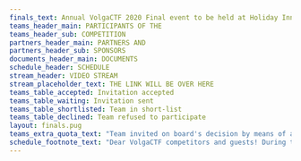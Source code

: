 ```yaml
---
finals_text: Annual VolgaCTF 2020 Final event to be held at Holiday Inn Samara from September, 14th till September, 18th, 2020.
teams_header_main: PARTICIPANTS OF THE 
teams_header_sub: COMPETITION
partners_header_main: PARTNERS AND
partners_header_sub: SPONSORS
documents_header_main: DOCUMENTS
schedule_header: SCHEDULE
stream_header: VIDEO STREAM
stream_placeholder_text: THE LINK WILL BE OVER HERE
teams_table_accepted: Invitation accepted
teams_table_waiting: Invitation sent
teams_table_shortlisted: Team in short-list
teams_table_declined: Team refused to participate
layout: finals.pug
teams_extra_quota_text: "Team invited on board's decision by means of additional quota"
schedule_footnote_text: "Dear VolgaCTF competitors and guests! During this unprecedented time we hope you pay attention to your health and to well-being of people around you. If you feel sick, please #stayhome and join us online."
---
```


